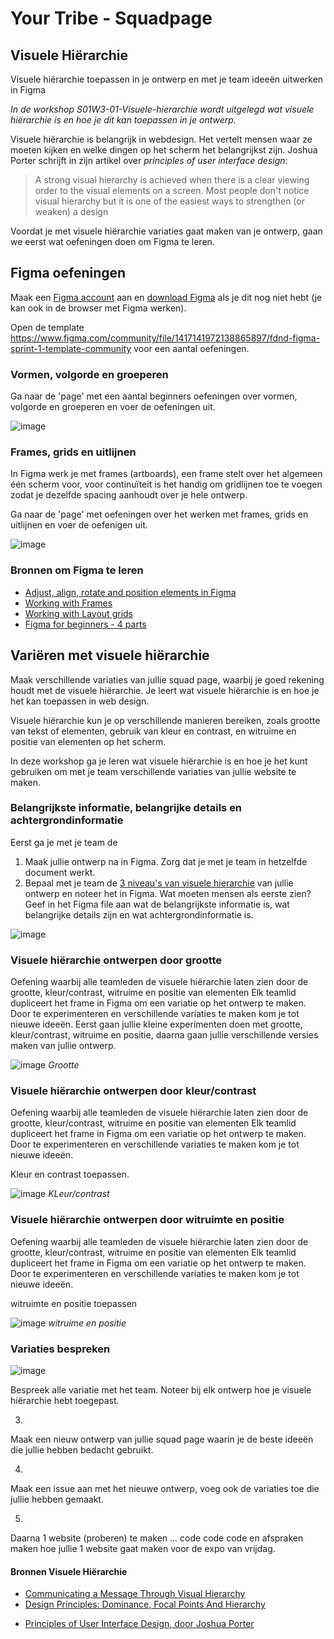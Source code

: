# Your Tribe - Squadpage

## Visuele Hiërarchie

Visuele hiërarchie toepassen in je ontwerp en met je team ideeën uitwerken in Figma

_In de workshop S01W3-01-Visuele-hierarchie wordt uitgelegd wat visuele hiërarchie is en hoe je dit kan toepassen in je ontwerp._


Visuele hiërarchie is belangrijk in webdesign. Het vertelt mensen waar ze moeten kijken en welke dingen op het scherm het belangrijkst zijn. 
Joshua Porter schrijft in zijn artikel over _principles of user interface design_: 
> A strong visual hierarchy is achieved when there is a clear viewing order to the visual elements on a screen. Most people don't notice visual hierarchy but it is one of the easiest ways to strengthen (or weaken) a design

Voordat je met visuele hiërarchie variaties gaat maken van je ontwerp, gaan we eerst wat oefeningen doen om Figma te leren.





## Figma oefeningen
Maak een [Figma account](https://www.figma.com/) aan en [download Figma](https://www.figma.com/downloads/) als je dit nog niet hebt (je kan ook in de browser met Figma werken).

Open de template https://www.figma.com/community/file/1417141972138865897/fdnd-figma-sprint-1-template-community voor een aantal oefeningen. 

### Vormen, volgorde en groeperen
Ga naar de 'page' met een aantal beginners oefeningen over vormen, volgorde en groeperen en voer de oefeningen uit. 

![image](https://github.com/user-attachments/assets/9912e56f-53bc-474b-a1e8-686fe93a3f8a)

### Frames, grids en uitlijnen
In Figma werk je met frames (artboards), een frame stelt over het algemeen één scherm voor, voor continuïteit is het handig om gridlijnen toe te voegen zodat je dezelfde spacing aanhoudt over je hele ontwerp.

Ga naar de 'page' met oefeningen over het werken met frames, grids en uitlijnen en voer de oefenigen uit. 

![image](https://github.com/user-attachments/assets/99a77250-da50-455a-9fbb-5a35de73cb26)

### Bronnen om Figma te leren

- [Adjust, align, rotate and position elements in Figma](https://help.figma.com/hc/en-us/articles/360039956914-Adjust-alignment-rotation-and-position)  
- [Working with Frames](https://help.figma.com/hc/en-us/articles/360041539473-Frames-in-Figma-Design)
- [Working with Layout grids](https://help.figma.com/hc/en-us/articles/360040450513-Create-layout-grids-with-grids-columns-and-rows)
- [Figma for beginners - 4 parts](https://help.figma.com/hc/en-us/sections/4405269443991-Figma-for-beginners-4-parts)








## Variëren met visuele hiërarchie
Maak verschillende variaties van jullie squad page, waarbij je goed rekening houdt met de visuele hiërarchie. Je leert wat visuele hiërarchie is en hoe je het kan toepassen in web design. 

Visuele hiërarchie kun je op verschillende manieren bereiken, zoals grootte van tekst of elementen, gebruik van kleur en contrast, en witruime en positie van elementen op het scherm. 

In deze workshop ga je leren wat visuele hiërarchie is en hoe je het kunt gebruiken om met je team verschillende variaties van jullie website te maken. 

### Belangrijkste informatie, belangrijke details en achtergrondinformatie 
Eerst ga je met je team de 

1. Maak jullie ontwerp na in Figma. Zorg dat je met je team in hetzelfde document werkt.
2. Bepaal met je team de [3 niveau's van visuele hierarchie](https://www.smashingmagazine.com/2015/02/design-principles-dominance-focal-points-hierarchy/#the-inverted-pyramid-of-writing) van jullie ontwerp en noteer het in Figma. Wat moeten mensen als eerste zien? Geef in het Figma file aan wat de belangrijkste informatie is, wat belangrijke details zijn en wat achtergrondinformatie is.

![image](https://github.com/user-attachments/assets/753332c2-78a0-4dbe-bb7f-39dba76f8184)


### Visuele hiërarchie ontwerpen door grootte

Oefening waarbij alle teamleden de visuele hiërarchie laten zien door de grootte, kleur/contrast, witruime en positie van elementen
Elk teamlid dupliceert het frame in Figma om een variatie op het ontwerp te maken. Door te experimenteren en verschillende variaties te maken kom je tot nieuwe ideeën. 
Eerst gaan jullie kleine experimenten doen met grootte, kleur/contrast, witruime en positie, daarna gaan jullie verschillende versies maken van jullie ontwerp. 

![image](https://github.com/user-attachments/assets/a26fb102-c929-4322-9018-8ffaf79e73f1)
_Grootte_



### Visuele hiërarchie ontwerpen door kleur/contrast

Oefening waarbij alle teamleden de visuele hiërarchie laten zien door de grootte, kleur/contrast, witruime en positie van elementen
Elk teamlid dupliceert het frame in Figma om een variatie op het ontwerp te maken. Door te experimenteren en verschillende variaties te maken kom je tot nieuwe ideeën. 

Kleur en contrast toepassen. 

![image](https://github.com/user-attachments/assets/0126cc80-1b79-4b8e-a55f-5327845dce13)
_KLeur/contrast_



### Visuele hiërarchie ontwerpen door witruimte en positie

Oefening waarbij alle teamleden de visuele hiërarchie laten zien door de grootte, kleur/contrast, witruime en positie van elementen
Elk teamlid dupliceert het frame in Figma om een variatie op het ontwerp te maken. Door te experimenteren en verschillende variaties te maken kom je tot nieuwe ideeën. 

witruimte en positie toepassen

![image](https://github.com/user-attachments/assets/5334b77c-c52b-46ba-b1d6-5d1fb5390a8d)
_witruime en positie_



### Variaties bespreken


![image](https://github.com/user-attachments/assets/693625cb-0c55-4bc7-87f9-cdc9c0402e02)

Bespreek alle variatie met het team. Noteer bij elk ontwerp hoe je visuele hiërarchie hebt toegepast. 

3.
Maak een nieuw ontwerp van jullie squad page waarin je de beste ideeën die jullie hebben bedacht gebruikt. 

4.
Maak een issue aan met het nieuwe ontwerp, voeg ook de variaties toe die jullie hebben gemaakt. 

5. 
Daarna 1 website (proberen) te maken ... code code code en afspraken maken hoe jullie 1 website gaat maken voor de expo van vrijdag.



#### Bronnen Visuele Hiërarchie

- [Communicating a Message Through Visual Hierarchy](https://designmodo.com/visual-hierarchy/)
- [Design Principles: Dominance, Focal Points And Hierarchy](https://www.smashingmagazine.com/2015/02/design-principles-dominance-focal-points-hierarchy/)
<!--- [Visual Hierarchy: How Well Does Your Design Communicate?](http://vanseodesign.com/web-design/visual-hierarchy/)-->
- [Principles of User Interface Design, door Joshua Porter](http://bokardo.com/principles-of-user-interface-design/)
<!-- - [Korte video over layout en compositie  @ YouTube](https://www.youtube.com/watch?v=a5KYlHNKQB8) -->


